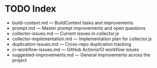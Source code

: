 # TODO Index

- build-context.md — BuildContext tasks and improvements
- prompt.md — Master prompt improvements and open questions
- collector-issues.md — Current issues in collector.js
- collector-implementation.md — Implementation plan for collector.js
- duplication-issues.md — Cross-repo duplication tracking
- ci-workflow-issues.md — GitHub Actions/CI workflow issues
- suggested-improvements.md — General improvements across the project

